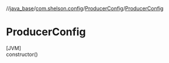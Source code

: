 //[java_base](../../../index.md)/[com.shelson.config](../index.md)/[ProducerConfig](index.md)/[ProducerConfig](-producer-config.md)

# ProducerConfig

[JVM]\
constructor()
